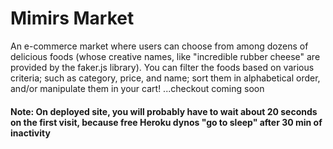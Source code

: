 # Mimirs Market

An e-commerce market where users can choose from among dozens of delicious foods (whose creative names, like "incredible rubber cheese" are provided by the faker.js library). You can filter the foods based on various criteria; such as category, price, and name; sort them in alphabetical order, and/or manipulate them in your cart! ...checkout coming soon

#### Note: On deployed site, you will probably have to wait about 20 seconds on the first visit, because free Heroku dynos "go to sleep" after 30 min of inactivity


